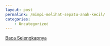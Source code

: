```yaml
---
layout: post
permalink: /mimpi-melihat-sepatu-anak-kecil/
categories:
    - Uncategorized
---
```


[Baca Selengkapnya](/09)